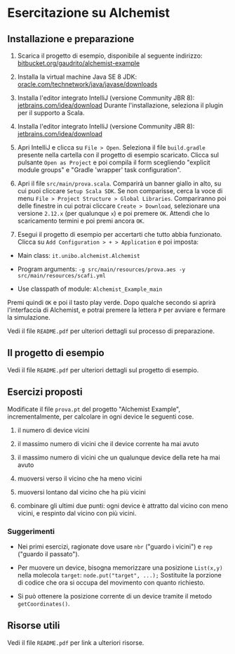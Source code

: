 # Esercitazione su Alchemist

## Installazione e preparazione

1)	Scarica il progetto di esempio, disponibile al seguente indirizzo:
	[bitbucket.org/gaudrito/alchemist-example](https://bitbucket.org/gaudrito/alchemist-example)

2)	Installa la virtual machine Java SE 8 JDK:
	[oracle.com/technetwork/java/javase/downloads](http://oracle.com/technetwork/java/javase/downloads)

3)	Installa l'editor integrato IntelliJ (versione Community JBR 8):
	[jetbrains.com/idea/download](https://www.jetbrains.com/idea/download)
	Durante l'installazione, seleziona il plugin per il supporto a Scala.

4)	Installa l'editor integrato IntelliJ (versione Community JBR 8):
	[jetbrains.com/idea/download](https://www.jetbrains.com/idea/download)

5)	Apri IntelliJ e clicca su `File > Open`. Seleziona il file `build.gradle` presente nella cartella con il progetto di esempio scaricato.
	Clicca sul pulsante `Open as Project` e poi compila il form scegliendo "explicit module groups" e "Gradle 'wrapper' task configuration".

6)	Apri il file `src/main/prova.scala`. Comparirà un banner giallo in alto, su cui puoi cliccare `Setup Scala SDK`.
	Se non comparisse, cerca la voce di menu `File > Project Structure > Global Libraries`.
	Compariranno poi delle finestre in cui potrai cliccare `Create > Download`, selezionare una versione `2.12.x`
	(per qualunque `x`) e poi premere `OK`. Attendi che lo scaricamento termini e poi premi ancora `OK`.

7)	Esegui il progetto di esempio per accertarti che tutto abbia funzionato. Clicca su `Add Configuration > + > Application` e poi imposta:

* Main class: `it.unibo.alchemist.Alchemist`

* Program arguments: `-g src/main/resources/prova.aes -y src/main/resources/scafi.yml`

* Use classpath of module: `Alchemist_Example_main`
    
Premi quindi `OK` e poi il tasto play verde. Dopo qualche secondo si aprirà l'interfaccia di Alchemist,
e potrai premere la lettera `P` per avviare e fermare la simulazione.

Vedi il file `README.pdf` per ulteriori dettagli sul processo di preparazione.

## Il progetto di esempio

Vedi il file `README.pdf` per ulteriori dettagli sul progetto di esempio.

## Esercizi proposti

Modificate il file `prova.pt` del progetto "Alchemist Example", incrementalmente,
per calcolare in ogni device le seguenti cose.

1)	il numero di device vicini

2)	il massimo numero di vicini che il device corrente ha mai avuto

3)	il massimo numero di vicini che un qualunque device della rete ha mai avuto

4)	muoversi verso il vicino che ha meno vicini

5)	muoversi lontano dal vicino che ha più vicini

6)	combinare gli ultimi due punti: ogni device è attratto dal vicino con meno vicini,
	e respinto dal vicino con più vicini.

### Suggerimenti

*	Nei primi esercizi, ragionate dove usare `nbr` ("guardo i vicini") e `rep` ("guardo il passato").

*	Per muovere un device, bisogna memorizzare una posizione `List(x,y)` nella molecola `target`:
	``node.put("target", ...);``
	Sostituite la porzione di codice che ora si occupa del movimento con quanto richiesto.

*	Si può ottenere la posizione corrente di un device tramite il metodo `getCoordinates()`.

## Risorse utili

Vedi il file `README.pdf` per link a ulteriori risorse.
